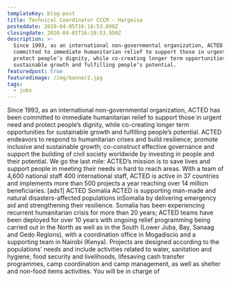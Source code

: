```yaml
---
templateKey: blog-post
title: Technical Coordinator CCCM – Hargeisa
posteddate: 2020-04-05T16:18:53.898Z
closingdate: 2020-04-05T16:18:53.950Z
description: >-
  Since 1993, as an international non-governmental organization, ACTED has been
  committed to immediate humanitarian relief to support those in urgent need and
  protect people’s dignity, while co-creating longer term opportunities for
  sustainable growth and fulfilling people’s potential.
featuredpost: true
featuredimage: /img/banner2.jpg
tags:
  - jobs
---
```

<!--StartFragment-->

Since 1993, as an international non-governmental organization, ACTED has been committed to immediate humanitarian relief to support those in urgent need and protect people’s dignity, while co-creating longer term opportunities for sustainable growth and fulfilling people’s potential. ACTED endeavors to respond to humanitarian crises and build resilience; promote inclusive and sustainable growth; co-construct effective governance and support the building of civil society worldwide by investing in people and their potential. We go the last mile: ACTED’s mission is to save lives and support people in meeting their needs in hard to reach areas. With a team of 4,600 national staff 400 international staff, ACTED is active in 37 countries and implements more than 500 projects a year reaching over 14 million beneficiaries. \[ads1] ACTED Somalia ACTED is supporting man-made and natural disasters-affected populations inSomalia by delivering emergency aid and strengthening their resilience. Somalia has been experiencing recurrent humanitarian crisis for more than 20 years; ACTED teams have been deployed for over 10 years with ongoing relief programming being carried out in the North as well as in the South (Lower Juba, Bay, Sanaag and Gedo Regions), with a coordination office in Mogadiscio and a supporting team in Nairobi (Kenya). Projects are designed according to the populations’ needs and include activities related to water, sanitation and hygiene, food security and livelihoods, lifesaving cash transfer programmes, camp coordination and camp management, as well as shelter and non-food items activities. You will be in charge of

<!--EndFragment-->